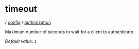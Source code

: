 # timeout

/ [config](/ref/config/index.md) / [authorization](/ref/config/config/authorization/index.md) 

Maximum number of seconds to wait for a client to authenticate.

*Default value*: `1`
